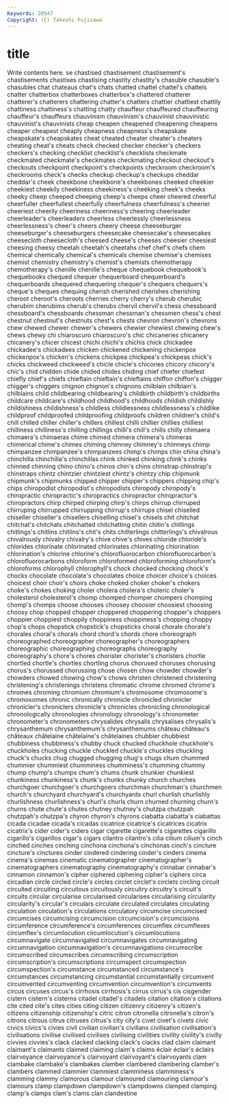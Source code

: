```yaml
---
Keywords: 20547 
Copyright: (C) Takeshi Fujisawa
---
```


# title

Write contents here.
se chastised
chastisement chastisement's chastisements chastises chastising chastity chastity's chasuble chasuble's chasubles
chat chateaus chat's chats chatted chattel chattel's chattels chatter chatterbox
chatterboxes chatterbox's chattered chatterer chatterer's chatterers chattering chatter's chatters chattier
chattiest chattily chattiness chattiness's chatting chatty chauffeur chauffeured chauffeuring chauffeur's
chauffeurs chauvinism chauvinism's chauvinist chauvinistic chauvinist's chauvinists cheap cheapen cheapened
cheapening cheapens cheaper cheapest cheaply cheapness cheapness's cheapskate cheapskate's cheapskates
cheat cheated cheater cheater's cheaters cheating cheat's cheats check checked
checker checker's checkers checkers's checking checklist checklist's checklists checkmate checkmated
checkmate's checkmates checkmating checkout checkout's checkouts checkpoint checkpoint's checkpoints checkroom
checkroom's checkrooms check's checks checkup checkup's checkups cheddar cheddar's cheek
cheekbone cheekbone's cheekbones cheeked cheekier cheekiest cheekily cheekiness cheekiness's cheeking
cheek's cheeks cheeky cheep cheeped cheeping cheep's cheeps cheer cheered
cheerful cheerfuller cheerfullest cheerfully cheerfulness cheerfulness's cheerier cheeriest cheerily cheeriness
cheeriness's cheering cheerleader cheerleader's cheerleaders cheerless cheerlessly cheerlessness cheerlessness's cheer's
cheers cheery cheese cheeseburger cheeseburger's cheeseburgers cheesecake cheesecake's cheesecakes cheesecloth
cheesecloth's cheesed cheese's cheeses cheesier cheesiest cheesing cheesy cheetah cheetah's
cheetahs chef chef's chefs chem chemical chemically chemical's chemicals chemise
chemise's chemises chemist chemistry chemistry's chemist's chemists chemotherapy chemotherapy's chenille
chenille's cheque chequebook chequebook's chequebooks chequed chequer chequerboard chequerboard's chequerboards
chequered chequering chequer's chequers chequers's cheque's cheques chequing cherish cherished
cherishes cherishing cheroot cheroot's cheroots cherries cherry cherry's cherub cherubic
cherubim cherubims cherub's cherubs chervil chervil's chess chessboard chessboard's chessboards
chessman chessman's chessmen chess's chest chestnut chestnut's chestnuts chest's chests
chevron chevron's chevrons chew chewed chewer chewer's chewers chewier chewiest
chewing chew's chews chewy chi chiaroscuro chiaroscuro's chic chicaneries chicanery
chicanery's chicer chicest chichi chichi's chichis chick chickadee chickadee's chickadees
chicken chickened chickening chickenpox chickenpox's chicken's chickens chickpea chickpea's chickpeas
chick's chicks chickweed chickweed's chicle chicle's chicories chicory chicory's chic's
chid chidden chide chided chides chiding chief chiefer chiefest chiefly
chief's chiefs chieftain chieftain's chieftains chiffon chiffon's chigger chigger's chiggers
chignon chignon's chignons chilblain chilblain's chilblains child childbearing childbearing's childbirth
childbirth's childbirths childcare childcare's childhood childhood's childhoods childish childishly childishness
childishness's childless childlessness childlessness's childlike childproof childproofed childproofing childproofs children
children's child's chill chilled chiller chiller's chillers chillest chilli chillier
chillies chilliest chilliness chilliness's chilling chillings chilli's chill's chills chilly
chimaera chimaera's chimaeras chime chimed chimera chimera's chimeras chimerical chime's
chimes chiming chimney chimney's chimneys chimp chimpanzee chimpanzee's chimpanzees chimp's
chimps chin china china's chinchilla chinchilla's chinchillas chink chinked chinking
chink's chinks chinned chinning chino chino's chinos chin's chins chinstrap
chinstrap's chinstraps chintz chintzier chintziest chintz's chintzy chip chipmunk chipmunk's
chipmunks chipped chipper chipper's chippers chipping chip's chips chiropodist chiropodist's
chiropodists chiropody chiropody's chiropractic chiropractic's chiropractics chiropractor chiropractor's chiropractors chirp
chirped chirping chirp's chirps chirrup chirruped chirruping chirrupped chirrupping chirrup's
chirrups chisel chiselled chiseller chiseller's chisellers chiselling chisel's chisels chit
chitchat chitchat's chitchats chitchatted chitchatting chitin chitin's chitlings chitlings's chitlins
chitlins's chit's chits chitterlings chitterlings's chivalrous chivalrously chivalry chivalry's chive
chive's chives chloride chloride's chlorides chlorinate chlorinated chlorinates chlorinating chlorination
chlorination's chlorine chlorine's chlorofluorocarbon chlorofluorocarbon's chlorofluorocarbons chloroform chloroformed chloroforming chloroform's
chloroforms chlorophyll chlorophyll's chock chocked chocking chock's chocks chocolate chocolate's
chocolates choice choicer choice's choices choicest choir choir's choirs choke
choked choker choker's chokers choke's chokes choking choler cholera cholera's
choleric choler's cholesterol cholesterol's chomp chomped chomper chompers chomping chomp's
chomps choose chooses choosey choosier choosiest choosing choosy chop chopped
chopper choppered choppering chopper's choppers choppier choppiest choppily choppiness choppiness's
chopping choppy chop's chops chopstick chopstick's chopsticks choral chorale chorale's
chorales choral's chorals chord chord's chords chore choreograph choreographed choreographer
choreographer's choreographers choreographic choreographing choreographs choreography choreography's chore's chores chorister
chorister's choristers chortle chortled chortle's chortles chortling chorus chorused choruses
chorusing chorus's chorussed chorussing chose chosen chow chowder chowder's chowders
chowed chowing chow's chows christen christened christening christening's christenings christens
chromatic chrome chromed chrome's chromes chroming chromium chromium's chromosome chromosome's
chromosomes chronic chronically chronicle chronicled chronicler chronicler's chroniclers chronicle's chronicles
chronicling chronological chronologically chronologies chronology chronology's chronometer chronometer's chronometers chrysalides
chrysalis chrysalises chrysalis's chrysanthemum chrysanthemum's chrysanthemums château château's châteaux châtelaine
châtelaine's châtelaines chubbier chubbiest chubbiness chubbiness's chubby chuck chucked chuckhole
chuckhole's chuckholes chucking chuckle chuckled chuckle's chuckles chuckling chuck's chucks
chug chugged chugging chug's chugs chum chummed chummier chummiest chumminess
chumminess's chumming chummy chump chump's chumps chum's chums chunk chunkier
chunkiest chunkiness chunkiness's chunk's chunks chunky church churches churchgoer churchgoer's
churchgoers churchman churchman's churchmen church's churchyard churchyard's churchyards churl churlish
churlishly churlishness churlishness's churl's churls churn churned churning churn's churns
chute chute's chutes chutney chutney's chutzpa chutzpah chutzpah's chutzpa's chyron
chyron's chyrons ciabatta ciabatta's ciabattas cicada cicadae cicada's cicadas cicatrice
cicatrice's cicatrices cicatrix cicatrix's cider cider's ciders cigar cigarette cigarette's
cigarettes cigarillo cigarillo's cigarillos cigar's cigars cilantro cilantro's cilia cilium
cilium's cinch cinched cinches cinching cinchona cinchona's cinchonas cinch's cincture
cincture's cinctures cinder cindered cindering cinder's cinders cinema cinema's cinemas
cinematic cinematographer cinematographer's cinematographers cinematography cinematography's cinnabar cinnabar's cinnamon cinnamon's
cipher ciphered ciphering cipher's ciphers circa circadian circle circled circle's
circles circlet circlet's circlets circling circuit circuited circuiting circuitous circuitously
circuitry circuitry's circuit's circuits circular circularise circularised circularises circularising circularity
circularity's circular's circulars circulate circulated circulates circulating circulation circulation's circulations
circulatory circumcise circumcised circumcises circumcising circumcision circumcision's circumcisions circumference circumference's
circumferences circumflex circumflexes circumflex's circumlocution circumlocution's circumlocutions circumnavigate circumnavigated circumnavigates
circumnavigating circumnavigation circumnavigation's circumnavigations circumscribe circumscribed circumscribes circumscribing circumscription circumscription's
circumscriptions circumspect circumspection circumspection's circumstance circumstanced circumstance's circumstances circumstancing circumstantial
circumstantially circumvent circumvented circumventing circumvention circumvention's circumvents circus circuses circus's
cirrhosis cirrhosis's cirrus cirrus's cis cisgender cistern cistern's cisterns citadel
citadel's citadels citation citation's citations cite cited cite's cites cities
citing citizen citizenry citizenry's citizen's citizens citizenship citizenship's citric citron
citronella citronella's citron's citrons citrous citrus citruses citrus's city city's
civet civet's civets civic civics civics's civies civil civilian civilian's
civilians civilisation civilisation's civilisations civilise civilised civilises civilising civilities civility
civility's civilly civvies civvies's clack clacked clacking clack's clacks clad
claim claimant claimant's claimants claimed claiming claim's claims éclair éclair's
éclairs clairvoyance clairvoyance's clairvoyant clairvoyant's clairvoyants clam clambake clambake's clambakes
clamber clambered clambering clamber's clambers clammed clammier clammiest clamminess clamminess's
clamming clammy clamorous clamour clamoured clamouring clamour's clamours clamp clampdown
clampdown's clampdowns clamped clamping clamp's clamps clam's clams clan clandestine
